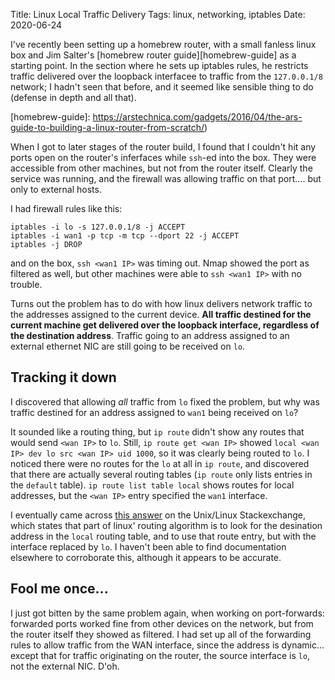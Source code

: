 Title: Linux Local Traffic Delivery
Tags: linux, networking, iptables
Date: 2020-06-24

I've recently been setting up a homebrew router, with a small fanless
linux box and Jim Salter's [homebrew router guide][homebrew-guide] as
a starting point. In the section where he sets up iptables rules, he
restricts traffic delivered over the loopback interfacee to traffic
from the `127.0.0.1/8` network; I hadn't seen that before, and it
seemed like sensible thing to do (defense in depth and all that).

[homebrew-guide]: https://arstechnica.com/gadgets/2016/04/the-ars-guide-to-building-a-linux-router-from-scratch/)

When I got to later stages of the router build, I found that I
couldn't hit any ports open on the router's inferfaces while `ssh`-ed
into the box. They were accessible from other machines, but not from
the router itself. Clearly the service was running, and the firewall
was allowing traffic on that port.... but only to external hosts.

I had firewall rules like this:
```
iptables -i lo -s 127.0.0.1/8 -j ACCEPT
iptables -i wan1 -p tcp -m tcp --dport 22 -j ACCEPT
iptables -j DROP
```

and on the box, `ssh <wan1 IP>` was timing out. Nmap showed the port
as filtered as well, but other machines were able to `ssh <wan1 IP>`
with no trouble.

Turns out the problem has to do with how linux delivers network
traffic to the addresses assigned to the current device. **All traffic
destined for the current machine get delivered over the loopback
interface, regardless of the destination address**. Traffic going to
an address assigned to an external ethernet NIC are still going to be
received on `lo`.

## Tracking it down

I discovered that allowing _all_ traffic from `lo` fixed the problem,
but why was traffic destined for an address assigned to `wan1` being
received on `lo`?

It sounded like a routing thing, but `ip route` didn't show any routes
that would send `<wan IP>` to `lo`. Still, `ip route get <wan IP>`
showed `local <wan IP> dev lo src <wan IP> uid 1000`, so it was
clearly being routed to `lo`. I noticed there were no routes for the
`lo` at all in `ip route`, and discovered that there are actually
several routing tables (`ip route` only lists entries in the `default`
table). `ip route list table local` shows routes for local addresses,
but the `<wan IP>` entry specified the `wan1` interface.

I eventually came across [this answer][so_route_answer] on the
Unix/Linux Stackexchange, which states that part of linux' routing
algorithm is to look for the desination address in the `local` routing
table, and to use that route entry, but with the interface replaced by
`lo`. I haven't been able to find documentation elsewhere to
corroborate this, although it appears to be accurate.

[so_route_answer]: https://unix.stackexchange.com/questions/408300/how-does-linux-handle-routing-a-request-to-its-own-ip/408332#408332

## Fool me once...

I just got bitten by the same problem again, when working on
port-forwards: forwarded ports worked fine from other devices on the
network, but from the router itself they showed as filtered. I had set
up all of the forwarding rules to allow traffic from the WAN
interface, since the address is dynamic... except that for traffic
originating on the router, the source interface is `lo`, not the
external NIC. D'oh.
